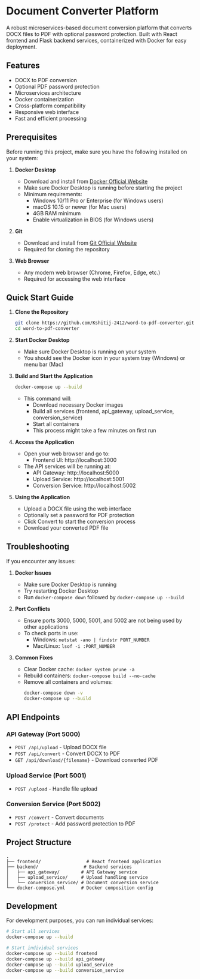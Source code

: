 # Document Converter Platform

A robust microservices-based document conversion platform that converts DOCX files to PDF with optional password protection. Built with React frontend and Flask backend services, containerized with Docker for easy deployment.

## Features

- DOCX to PDF conversion
- Optional PDF password protection
- Microservices architecture
- Docker containerization
- Cross-platform compatibility
- Responsive web interface
- Fast and efficient processing

## Prerequisites

Before running this project, make sure you have the following installed on your system:

1. **Docker Desktop**
   - Download and install from [Docker Official Website](https://www.docker.com/products/docker-desktop/)
   - Make sure Docker Desktop is running before starting the project
   - Minimum requirements:
     * Windows 10/11 Pro or Enterprise (for Windows users)
     * macOS 10.15 or newer (for Mac users)
     * 4GB RAM minimum
     * Enable virtualization in BIOS (for Windows users)

2. **Git**
   - Download and install from [Git Official Website](https://git-scm.com/downloads)
   - Required for cloning the repository

3. **Web Browser**
   - Any modern web browser (Chrome, Firefox, Edge, etc.)
   - Required for accessing the web interface

## Quick Start Guide

1. **Clone the Repository**
   ```bash
   git clone https://github.com/Kshitij-2412/word-to-pdf-converter.git
   cd word-to-pdf-converter
   ```

2. **Start Docker Desktop**
   - Make sure Docker Desktop is running on your system
   - You should see the Docker icon in your system tray (Windows) or menu bar (Mac)

3. **Build and Start the Application**
   ```bash
   docker-compose up --build
   ```
   - This command will:
     * Download necessary Docker images
     * Build all services (frontend, api_gateway, upload_service, conversion_service)
     * Start all containers
     * This process might take a few minutes on first run

4. **Access the Application**
   - Open your web browser and go to:
     * Frontend UI: http://localhost:3000
   - The API services will be running at:
     * API Gateway: http://localhost:5000
     * Upload Service: http://localhost:5001
     * Conversion Service: http://localhost:5002

5. **Using the Application**
   - Upload a DOCX file using the web interface
   - Optionally set a password for PDF protection
   - Click Convert to start the conversion process
   - Download your converted PDF file

## Troubleshooting

If you encounter any issues:

1. **Docker Issues**
   - Make sure Docker Desktop is running
   - Try restarting Docker Desktop
   - Run `docker-compose down` followed by `docker-compose up --build`

2. **Port Conflicts**
   - Ensure ports 3000, 5000, 5001, and 5002 are not being used by other applications
   - To check ports in use:
     * Windows: `netstat -ano | findstr PORT_NUMBER`
     * Mac/Linux: `lsof -i :PORT_NUMBER`

3. **Common Fixes**
   - Clear Docker cache: `docker system prune -a`
   - Rebuild containers: `docker-compose build --no-cache`
   - Remove all containers and volumes:
     ```bash
     docker-compose down -v
     docker-compose up --build
     ```

## API Endpoints

### API Gateway (Port 5000)
- `POST /api/upload` - Upload DOCX file
- `POST /api/convert` - Convert DOCX to PDF
- `GET /api/download/{filename}` - Download converted PDF

### Upload Service (Port 5001)
- `POST /upload` - Handle file upload

### Conversion Service (Port 5002)
- `POST /convert` - Convert documents
- `POST /protect` - Add password protection to PDF

## Project Structure
```
.
├── frontend/                 # React frontend application
├── backend/                 # Backend services
│   ├── api_gateway/        # API Gateway service
│   ├── upload_service/     # Upload handling service
│   └── conversion_service/ # Document conversion service
└── docker-compose.yml      # Docker composition config
```

## Development

For development purposes, you can run individual services:

```bash
# Start all services
docker-compose up --build

# Start individual services
docker-compose up --build frontend
docker-compose up --build api_gateway
docker-compose up --build upload_service
docker-compose up --build conversion_service
```

